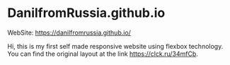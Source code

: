 # DanilfromRussia.github.io

WebSite: https://danilfromrussia.github.io/

Hi, this is my first self made responsive website using flexbox technology. You can find the original layout at the link https://clck.ru/34mfCb.


